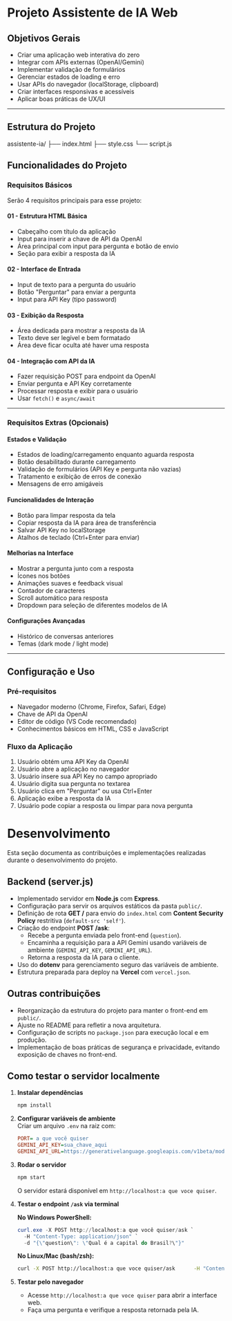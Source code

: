 # Projeto Assistente de IA Web

## Objetivos Gerais

- Criar uma aplicação web interativa do zero  
- Integrar com APIs externas (OpenAI/Gemini)  
- Implementar validação de formulários  
- Gerenciar estados de loading e erro  
- Usar APIs do navegador (localStorage, clipboard)  
- Criar interfaces responsivas e acessíveis  
- Aplicar boas práticas de UX/UI  

---

## Estrutura do Projeto

assistente-ia/
├── index.html
├── style.css
└── script.js

## Funcionalidades do Projeto

### Requisitos Básicos

Serão 4 requisitos principais para esse projeto:

#### 01 - Estrutura HTML Básica
- Cabeçalho com título da aplicação  
- Input para inserir a chave de API da OpenAI  
- Área principal com input para pergunta e botão de envio  
- Seção para exibir a resposta da IA  

#### 02 - Interface de Entrada
- Input de texto para a pergunta do usuário  
- Botão "Perguntar" para enviar a pergunta  
- Input para API Key (tipo password)  

#### 03 - Exibição da Resposta
- Área dedicada para mostrar a resposta da IA  
- Texto deve ser legível e bem formatado  
- Área deve ficar oculta até haver uma resposta  

#### 04 - Integração com API da IA
- Fazer requisição POST para endpoint da OpenAI  
- Enviar pergunta e API Key corretamente  
- Processar resposta e exibir para o usuário  
- Usar `fetch()` e `async/await`  

---

### Requisitos Extras (Opcionais)

#### Estados e Validação
- Estados de loading/carregamento enquanto aguarda resposta  
- Botão desabilitado durante carregamento  
- Validação de formulários (API Key e pergunta não vazias)  
- Tratamento e exibição de erros de conexão  
- Mensagens de erro amigáveis  

#### Funcionalidades de Interação
- Botão para limpar resposta da tela  
- Copiar resposta da IA para área de transferência  
- Salvar API Key no localStorage  
- Atalhos de teclado (Ctrl+Enter para enviar)  

#### Melhorias na Interface
- Mostrar a pergunta junto com a resposta  
- Ícones nos botões  
- Animações suaves e feedback visual  
- Contador de caracteres  
- Scroll automático para resposta  
- Dropdown para seleção de diferentes modelos de IA  

#### Configurações Avançadas
- Histórico de conversas anteriores  
- Temas (dark mode / light mode)  

---

## Configuração e Uso

### Pré-requisitos
- Navegador moderno (Chrome, Firefox, Safari, Edge)  
- Chave de API da OpenAI  
- Editor de código (VS Code recomendado)  
- Conhecimentos básicos em HTML, CSS e JavaScript  

### Fluxo da Aplicação

1. Usuário obtém uma API Key da OpenAI  
2. Usuário abre a aplicação no navegador  
3. Usuário insere sua API Key no campo apropriado  
4. Usuário digita sua pergunta no textarea  
5. Usuário clica em "Perguntar" ou usa Ctrl+Enter  
6. Aplicação exibe a resposta da IA  
7. Usuário pode copiar a resposta ou limpar para nova pergunta

# Desenvolvimento

Esta seção documenta as contribuições e implementações realizadas durante o desenvolvimento do projeto.

## Backend (server.js)

- Implementado servidor em **Node.js** com **Express**.
- Configuração para servir os arquivos estáticos da pasta `public/`.
- Definição de rota **GET /** para envio do `index.html` com **Content Security Policy** restritiva (`default-src 'self'`).
- Criação do endpoint **POST /ask**:
  - Recebe a pergunta enviada pelo front-end (`question`).
  - Encaminha a requisição para a API Gemini usando variáveis de ambiente (`GEMINI_API_KEY`, `GEMINI_API_URL`).
  - Retorna a resposta da IA para o cliente.
- Uso do **dotenv** para gerenciamento seguro das variáveis de ambiente.
- Estrutura preparada para deploy na **Vercel** com `vercel.json`.

## Outras contribuições

- Reorganização da estrutura do projeto para manter o front-end em `public/`.
- Ajuste no README para refletir a nova arquitetura.
- Configuração de scripts no `package.json` para execução local e em produção.
- Implementação de boas práticas de segurança e privacidade, evitando exposição de chaves no front-end.

## Como testar o servidor localmente

1. **Instalar dependências**  
   ```bash
   npm install
   ```

2. **Configurar variáveis de ambiente**  
   Criar um arquivo `.env` na raiz com:
   ```ini
   PORT= a que você quiser
   GEMINI_API_KEY=sua_chave_aqui
   GEMINI_API_URL=https://generativelanguage.googleapis.com/v1beta/models/gemini-pro:generateContent
   ```

3. **Rodar o servidor**  
   ```bash
   npm start
   ```
   O servidor estará disponível em `http://localhost:a que voce quiser`.

4. **Testar o endpoint `/ask` via terminal**  

   **No Windows PowerShell:**
   ```powershell
   curl.exe -X POST http://localhost:a que você quiser/ask `
     -H "Content-Type: application/json" `
     -d "{\"question\": \"Qual é a capital do Brasil?\"}"
   ```

   **No Linux/Mac (bash/zsh):**
   ```bash
   curl -X POST http://localhost:a que voce quiser/ask      -H "Content-Type: application/json"      -d '{"question": "Qual é a capital do Brasil?"}'
   ```

5. **Testar pelo navegador**  
   - Acesse `http://localhost:a que voce quiser` para abrir a interface web.
   - Faça uma pergunta e verifique a resposta retornada pela IA.
